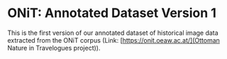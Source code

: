# ONiT: Annotated Dataset Version 1
This is the first version of our annotated dataset of historical image data extracted from the ONiT corpus (Link: [https://onit.oeaw.ac.at/](Ottoman Nature in Travelogues project)).

